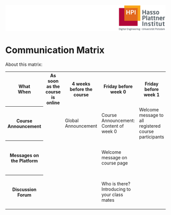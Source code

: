 ![HPI Logo](../../img/HPI_Logo.png)

# Communication Matrix

About this matrix:

<table class="tg">
  <tr>
    <th class="tg-031e">What<br>When</th>
    <th class="tg-031e">As soon as the course is online<br></th>
    <th class="tg-031e">4 weeks before the course<br></th>
    <th class="tg-031e">Friday before week 0<br></th>
    <th class="tg-031e">Friday before week 1<br></th>
    <th class="tg-031e">Week 1 (Monday)<br></th>
  </tr>
  <tr>
    <th class="tg-031e">Course Announcement<br></th>
    <td class="tg-031e"></td>
    <td class="tg-031e">Global Announcement<br></td>
    <td class="tg-031e">Course Announcement:<br>Content of week 0<br></td>
    <td class="tg-031e">Welcome message to all registered course participants<br></td>
    <td class="tg-031e">Course announcement for following week n<br></td>
  </tr>
  <tr>
    <th class="tg-031e">Messages on the Platform<br></th>
    <td class="tg-031e"></td>
    <td class="tg-031e"></td>
    <td class="tg-031e">Welcome message on course page<br></td>
    <td class="tg-031e"></td>
    <td class="tg-031e">Message: even with late registration successful participation is possible<br></td>
  </tr>
  <tr>
    <th class="tg-031e">Discussion Forum<br></th>
    <td class="tg-031e"></td>
    <td class="tg-031e"></td>
    <td class="tg-031e">Who is there? Introducing to your class mates<br></td>
    <td class="tg-031e"></td>
    <td class="tg-031e">Responding to most common administrative and content-related questions<br></td>
  </tr>
</table>
